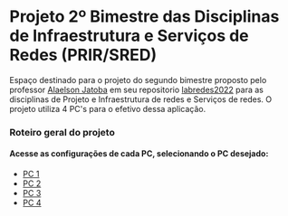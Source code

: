 # Projeto 2º Bimestre das Disciplinas de Infraestrutura e Serviços de Redes (PRIR/SRED)

Espaço destinado para o projeto do segundo bimestre proposto pelo professor [Alaelson Jatoba](https://github.com/alaelson) em seu repositorio [labredes2022](https://github.com/alaelson/labredes2022/blob/main/README.md) para as disciplinas de Projeto e Infraestrutura de redes e Serviços de redes. O projeto utiliza 4 PC's para o efetivo dessa aplicação.

### Roteiro geral do projeto
#### Acesse as configurações de cada PC, selecionando o PC desejado:
- [PC 1]()
- [PC 2]()
- [PC 3]()
- [PC 4]()
